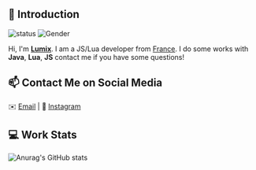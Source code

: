 ## 👋 Introduction


![status](https://img.shields.io/badge/status-up-brightgreen) ![Gender](https://img.shields.io/badge/gender-%F0%9F%A4%B5-lightgrey) 

Hi, I'm **[Lumix](https://lumixsf.site)**. I am a JS/Lua developer from [France](https://redirect.lumixsf.site/france).
I do some works with **Java**, **Lua**, **JS** contact me if you have some questions!

## 📫 Contact Me on Social Media

✉️ [Email](mailto:mail@lumixsf.site) | 💬 [Instagram](https://www.instagram.com/lumixfr/)

## 💻 Work Stats

![Anurag's GitHub stats](https://github-readme-stats.vercel.app/api?username=o-lumix&theme=dark&show_icons=true)
